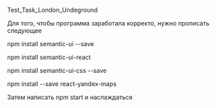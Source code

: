 Test_Task_London_Undeground

Для того, чтобы программа заработала корректо, нужно прописать следующее

npm install semantic-ui --save

npm install semantic-ui-react

npm install semantic-ui-css --save

npm install --save react-yandex-maps

Затем написать npm start и наслаждаться
